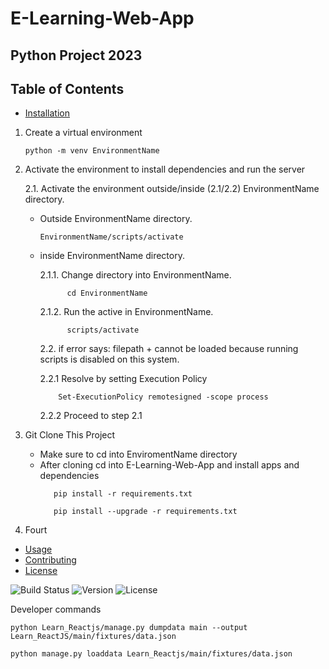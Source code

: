 # E-Learning-Web-App

## Python Project 2023

## Table of Contents

- [Installation](#installation)

1.  Create a virtual environment

        python -m venv EnvironmentName

2.  Activate the environment to install dependencies and run the server

    2.1. Activate the environment outside/inside (2.1/2.2) EnvironmentName directory.

    - Outside EnvironmentName directory.

      ```
      EnvironmentName/scripts/activate
      ```

    - inside EnvironmentName directory.

      2.1.1. Change directory into EnvironmentName.

                cd EnvironmentName

      2.1.2. Run the active in EnvironmentName.

                scripts/activate

      2.2. if error says: filepath + cannot be loaded because running scripts is disabled on this system.

      2.2.1 Resolve by setting Execution Policy

              Set-ExecutionPolicy remotesigned -scope process

      2.2.2 Proceed to step 2.1

3.  Git Clone This Project
    - Make sure to cd into EnviromentName directory
    - After cloning cd into E-Learning-Web-App and install apps and dependencies
      ```
         pip install -r requirements.txt
      ```
      ```
         pip install --upgrade -r requirements.txt
      ```
4.  Fourt

- [Usage](#usage)
- [Contributing](#contributing)
- [License](#license)

![Build Status](https://img.shields.io/badge/Build-Passing-brightgreen)
![Version](https://img.shields.io/badge/Version-1.0-blue)
![License](https://img.shields.io/badge/License-MIT-red)

Developer commands

```
python Learn_Reactjs/manage.py dumpdata main --output Learn_ReactJS/main/fixtures/data.json
```

```
python manage.py loaddata Learn_Reactjs/main/fixtures/data.json
```

